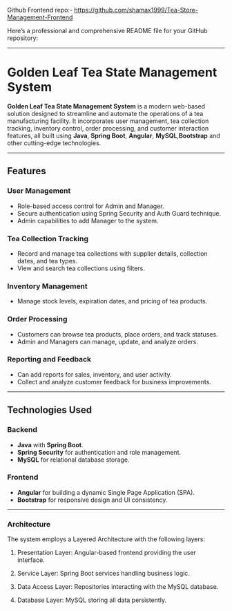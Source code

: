 Github Frontend repo:-
https://github.com/shamax1999/Tea-Store-Management-Frontend

Here’s a professional and comprehensive README file for your GitHub repository:  

---

# Golden Leaf Tea State Management System  

**Golden Leaf Tea State Management System** is a modern web-based solution designed to streamline and automate the operations of a tea manufacturing facility. It incorporates user management, tea collection tracking, inventory control, order processing, and customer interaction features, all built using **Java**, **Spring Boot**, **Angular**, **MySQL**,**Bootstrap** and other cutting-edge technologies.  

---

## Features  

### User Management  
- Role-based access control for Admin and Manager.  
- Secure authentication using Spring Security and Auth Guard technique. 
- Admin capabilities to add Manager to the system.  

### Tea Collection Tracking  
- Record and manage tea collections with supplier details, collection dates, and tea types.  
- View and search tea collections using filters.  

### Inventory Management  
- Manage stock levels, expiration dates, and pricing of tea products.  

### Order Processing  
- Customers can browse tea products, place orders, and track statuses.  
- Admin and Managers can manage, update, and analyze orders.  

### Reporting and Feedback  
- Can add reports for sales, inventory, and user activity.  
- Collect and analyze customer feedback for business improvements.  

---

## Technologies Used  

### Backend  
- **Java** with **Spring Boot**.  
- **Spring Security** for authentication and role management.  
- **MySQL** for relational database storage.  

### Frontend  
- **Angular** for building a dynamic Single Page Application (SPA).  
- **Bootstrap** for responsive design and UI consistency.  

---

### Architecture  

The system employs a Layered Architecture with the following layers:

1. Presentation Layer: Angular-based frontend providing the user interface.

2. Service Layer: Spring Boot services handling business logic.

3. Data Access Layer: Repositories interacting with the MySQL database.

4. Database Layer: MySQL storing all data persistently.

